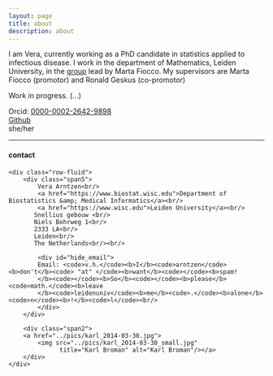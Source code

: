 ```yaml
---
layout: page
title: about
description: about
---
```


I am Vera, currently working as a PhD candidate in statistics applied to infectious disease. I work in the department of Mathematics, Leiden University, in the [group](https://sites.google.com/view/daspo/members) lead by Marta Fiocco. My supervisors are Marta Fiocco (promotor) and Ronald Geskus (co-promotor)

Work in progress. (...)

Orcid: [0000-0002-2642-9898](https://orcid.org/0000-0002-2642-9898)<br/>
[Github](https://github.com/vharntzen)<br/>
she/her

---

<div class="container">
<h4><a name="Contact"></a>contact</h4>

    <div class="row-fluid">
        <div class="span5">
            Vera Arntzen<br/>
            <a href="https://www.biostat.wisc.edu">Department of Biostatistics &amp; Medical Informatics</a><br/>
            <a href="https://www.wisc.edu">Leiden University</a><br/>
           Snellius gebouw <br/>
           Niels Bohrweg 1<br/>
           2333 LA<br/>
           Leiden<br/>
           The Netherlands<br/><br/>

            <div id="hide_email">
            Email: <code>v.h.</code><b>I</b><code>arntzen</code><b>don't</b><code> "at" </code><b>want</b><code></code><b>spam!
            </b><code></code><b>So</b><code></code><b>please</b><code>math.</code><b>leave
            </b><code>leidenuniv</code><b>me</b><code>.</code><b>alone</b><code>n</code><b>!</b><code>l</code><br/>
            </div>
        </div>

        <div class="span2">
        <a href="../pics/karl_2014-03-30.jpg">
            <img src="../pics/karl_2014-03-30_small.jpg"
                  title="Karl Broman" alt="Karl Broman"/></a>
        </div>
    </div>
</div>

